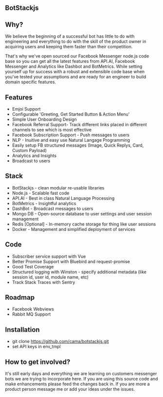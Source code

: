 ## BotStackjs 

## Why?
We believe the beginning of a successful bot has little to do with engineering and everything to do with the skill of the product owner in acquiring users and keeping them faster than their competition.

That's why we've open sourced our Facebook Messenger node.js code base so you can get all the latest features from API.AI, Facebook Messenger and Analytics like Dashbot and BotMetrics. While setting yourself up for success with a robust and extensible code base when you've tested your assumptions and are ready for an engineer to build domain specific features.

## Features
* Emjoi Support 
* Configurable 'Greeting, Get Started Button & Action Menu'
* Simple User Onboarding Design
* Facebook Referral Support- Track different links placed in different channels to see which is most effective
* Facebook Subscription Support - Push messages to users
* NLP - Inuitive and easy use Natural Langage Programming
* Easily setup FB structured messages (Image, Quick Replys, Card, Custom Payload)
* Analytics and Insights
* Broadcast to users

## Stack
* BotStackjs - clean modular re-usable libraries 
* Node.js - Scalable fast code
* API.AI - Best in class Natural Language Processing
* BotMetrics - Insightful analytics
* DashBot - Broadcast messages to users
* Mongo DB - Open-source database to user settings and user session management
* Redis [Optional] - In-memory cache storage for thing like user sessions
* Docker - Management and simplified deployment of services


## Code
* Subscriber service support with Vue
* Better Promise Support with Bluebird and request-promise
* Good Test Coverage
* Structured logging with Winston - specify additional metadata (like session id, user id, module name, etc)
* Track Stack Traces with Sentry

## Roadmap
* Facebook Webviews
* Rabbit MQ Support

## Installation
* git clone https://github.com/cama/botstackjs.git
* set API keys in env_tmpl

## How to get involved?
It's still early days and everything we are learning on customers messenger bots we are trying to incorporate here. 
If you are using this source code and make enhancements please feed the changes back in. If you are more a product person message me or add your ideas under the issues.
